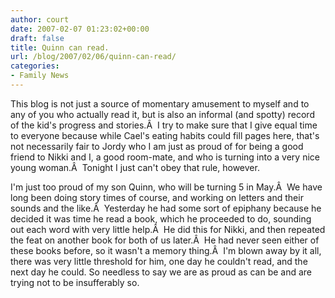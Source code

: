 ```yaml
---
author: court
date: 2007-02-07 01:23:02+00:00
draft: false
title: Quinn can read.
url: /blog/2007/02/06/quinn-can-read/
categories:
- Family News
---
```


This blog is not just a source of momentary amusement to myself and to any of you who actually read it, but is also an informal (and spotty) record of the kid's progress and stories.Â  I try to make sure that I give equal time to everyone because while Cael's eating habits could fill pages here, that's not necessarily fair to Jordy who I am just as proud of for being a good friend to Nikki and I, a good room-mate, and who is turning into a very nice young woman.Â  Tonight I just can't obey that rule, however.

I'm just too proud of my son Quinn, who will be turning 5 in May.Â  We have long been doing story times of course, and working on letters and their sounds and the like.Â  Yesterday he had some sort of epiphany because he decided it was time he read a book, which he proceeded to do, sounding out each word with very little help.Â  He did this for Nikki, and then repeated the feat on another book for both of us later.Â  He had never seen either of these books before, so it wasn't a memory thing.Â  I'm blown away by it all, there was very little threshold for him, one day he couldn't read, and the next day he could.
So needless to say we are as proud as can be and are trying not to be insufferably so.
